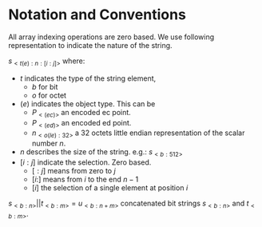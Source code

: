 # Notation and Conventions
All array indexing operations are zero based. We use following representation to indicate the nature of the string.

$s_{<t(e):n:[i:j]>}$ where:
- $t$ indicates the type of the string element,
  - $b$ for bit
  - $o$ for octet
- $(e)$ indicates the object type. This can be
  - $P_{<(ec)>}$ an encoded ec point.
  - $P_{<(ed)>}$ an encoded ed point.
  - $n_{<o(le):32>}$ a $32$ octets little endian representation of the scalar number $n$.
- $n$ describes the size of the string. e.g.: $s_{<b:512>}$
- $[i:j]$ indicate the selection. Zero based.
  - $[:j]$ means from zero to $j$ 
  - $[i:]$ means from $i$ to the end $n-1$
  - $[i]$ the selection of a single element at position $i$

$s_{<b:n>}||t_{<b:m>} = u_{<b:n+m>}$ concatenated bit strings $s_{<b:n>}$ and $t_{<b:m>}$.
